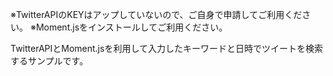 ※TwitterAPIのKEYはアップしていないので、ご自身で申請してご利用ください。
※Moment.jsをインストールしてご利用ください。

TwitterAPIとMoment.jsを利用して入力したキーワードと日時でツイートを検索するサンプルです。

